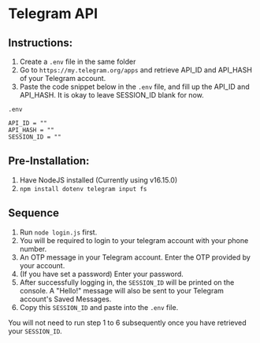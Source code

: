 # Telegram API


## Instructions:
1. Create a `.env` file in the same folder
2. Go to `https://my.telegram.org/apps` and retrieve API_ID and API_HASH of your Telegram account.
3. Paste the code snippet below in the `.env` file, and fill up the API_ID and API_HASH. It is okay to leave SESSION_ID blank for now. 

`.env`
```
API_ID = ""
API_HASH = ""
SESSION_ID = ""
```

## Pre-Installation:
1. Have NodeJS installed (Currently using v16.15.0)
2. `npm install dotenv telegram input fs`


## Sequence
1. Run `node login.js` first. 
2. You will be required to login to your telegram account with your phone number.
3. An OTP message in your Telegram account. Enter the OTP provided by your account.
4. (If you have set a password) Enter your password.
5. After successfully logging in, the `SESSION_ID` will be printed on the console. A "Hello!" message will also be sent to your Telegram account's Saved Messages.
6. Copy this `SESSION_ID` and paste into the `.env` file.

You will not need to run step 1 to 6 subsequently once you have retrieved your `SESSION_ID`.
